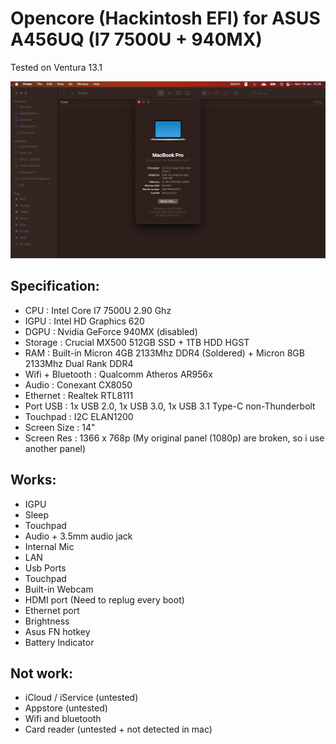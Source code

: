 # Opencore (Hackintosh EFI) for ASUS A456UQ (I7 7500U + 940MX)
Tested on Ventura 13.1

![Ini Screenshot](/Screenshot.png)

## Specification:
+ CPU : Intel Core I7 7500U 2.90 Ghz
+ IGPU : Intel HD Graphics 620
+ DGPU : Nvidia GeForce 940MX (disabled)
+ Storage : Crucial MX500 512GB SSD + 1TB HDD HGST
+ RAM : Built-in Micron 4GB 2133Mhz DDR4 (Soldered) + Micron 8GB 2133Mhz Dual Rank DDR4
+ Wifi + Bluetooth : Qualcomm Atheros AR956x
+ Audio : Conexant CX8050
+ Ethernet : Realtek RTL8111
+ Port USB : 1x USB 2.0, 1x USB 3.0, 1x USB 3.1 Type-C non-Thunderbolt
+ Touchpad : I2C ELAN1200
+ Screen Size : 14"
+ Screen Res : 1366 x 768p (My original panel (1080p) are broken, so i use another panel)

## Works:
+ IGPU
+ Sleep
+ Touchpad
+ Audio + 3.5mm audio jack
+ Internal Mic
+ LAN
+ Usb Ports
+ Touchpad
+ Built-in Webcam
+ HDMI port (Need to replug every boot)
+ Ethernet port
+ Brightness
+ Asus FN hotkey
+ Battery Indicator

## Not work:
+ iCloud / iService (untested)
+ Appstore (untested)
+ Wifi and bluetooth
+ Card reader (untested + not detected in mac)
